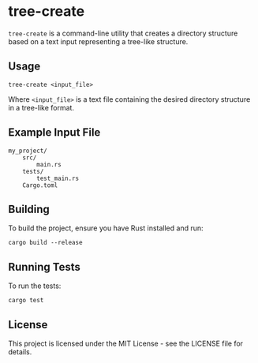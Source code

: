 # tree-create

   `tree-create` is a command-line utility that creates a directory structure based on a text input representing a tree-like structure.

   ## Usage

   ```
   tree-create <input_file>
   ```

   Where `<input_file>` is a text file containing the desired directory structure in a tree-like format.

   ## Example Input File

   ```
   my_project/
       src/
           main.rs
       tests/
           test_main.rs
       Cargo.toml
   ```

   ## Building

   To build the project, ensure you have Rust installed and run:

   ```
   cargo build --release
   ```

   ## Running Tests

   To run the tests:

   ```
   cargo test
   ```

   ## License

   This project is licensed under the MIT License - see the LICENSE file for details.
